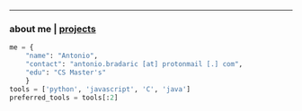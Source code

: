 * * *
### about me   |   [projects](./projects.html)
<!--* * *-->
<!--![Branching](https://i.imgur.com/0Wj2wwf.jpg)-->

```python
me = {
    "name": "Antonio",
    "contact": "antonio.bradaric [at] protonmail [.] com",
    "edu": "CS Master's"
    }
tools = ['python', 'javascript', 'C', 'java']
preferred_tools = tools[:2]
```

